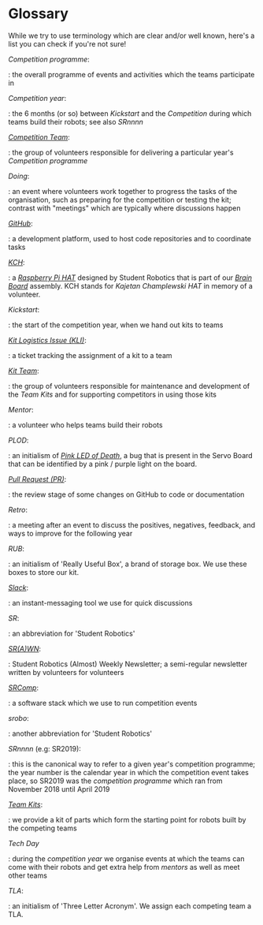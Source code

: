 # Glossary

While we try to use terminology which are clear and/or well known, here's a list
you can check if you're not sure!

<!---
Note to editors; please:
- keep this list in alphabetical order
- ensure that, within the list, usages of other terms defined in the list are
  emphasised suitably
--->

_Competition programme_:

: the overall programme of events and activities which the teams participate in

_Competition year_:

: the 6 months (or so) between _Kickstart_ and the _Competition_ during which
teams build their robots; see also _SRnnnn_

[_Competition Team_](https://opsmanual.studentrobotics.org/annual-robotics-competition/competition-team):

: the group of volunteers responsible for delivering a particular year's
_Competition programme_

_Doing_:

: an event where volunteers work together to progress the tasks of the
organisation, such as preparing for the competition or testing the kit; contrast
with "meetings" which are typically where discussions happen

[_GitHub_](./git-and-github.md):

: a development platform, used to host code repositories and to coordinate tasks

[_KCH_](/kit/hardware/kch.md):

: a [_Raspberry Pi HAT_](https://www.raspberrypi.com/news/introducing-raspberry-pi-hats/) designed
by Student Robotics that is part of our [_Brain Board_](/kit/hardware/brain-board.md) assembly. KCH
stands for _Kajetan Champlewski HAT_ in memory of a volunteer.

_Kickstart_:

: the start of the competition year, when we hand out kits to teams

[_Kit Logistics Issue (KLI)_](https://github.com/srobo/kit-logistics/):

: a ticket tracking the assignment of a kit to a team

[_Kit Team_](https://opsmanual.studentrobotics.org/annual-robotics-competition/kit-team):

: the group of volunteers responsible for maintenance and development of the
_Team Kits_ and for supporting competitors in using those kits

_Mentor_:

: a volunteer who helps teams build their robots

_PLOD_:

: an initialism of [_Pink LED of Death_](/kit/hardware/servo-board.md#pink-led-of-death-plod-bug), a
bug that is present in the Servo Board that can be identified by a pink / purple light on the board.

[_Pull Request (PR)_](https://docs.github.com/en/pull-requests/collaborating-with-pull-requests/proposing-changes-to-your-work-with-pull-requests/about-pull-requests):

: the review stage of some changes on GitHub to code or documentation

_Retro_:

: a meeting after an event to discuss the positives, negatives, feedback, and ways to improve for the following year

_RUB_:

: an initialism of 'Really Useful Box', a brand of storage box. We use these boxes to store our kit.

[_Slack_](https://studentrobotics.slack.com/):

: an instant-messaging tool we use for quick discussions

_SR_:

: an abbreviation for 'Student Robotics'

[_SR(A)WN_](./srawn.md):

: Student Robotics (Almost) Weekly Newsletter; a semi-regular newsletter written by volunteers for volunteers

[_SRComp_](https://github.com/PeterJCLaw/srcomp/wiki):

: a software stack which we use to run competition events

_srobo_:

: another abbreviation for 'Student Robotics'

_SRnnnn_ (e.g: SR2019):

: this is the canonical way to refer to a given year's competition programme;
the year number is the calendar year in which the competition event takes place,
so SR2019 was the _competition programme_ which ran from November 2018 until
April 2019

[_Team Kits_](../kit/README.md):

: we provide a kit of parts which form the starting point for robots built by
the competing teams

_Tech Day_

: during the _competition year_ we organise events at which the teams can come
with their robots and get extra help from _mentors_ as well as meet other teams

_TLA_:

: an initialism of 'Three Letter Acronym'. We assign each competing team a TLA.
